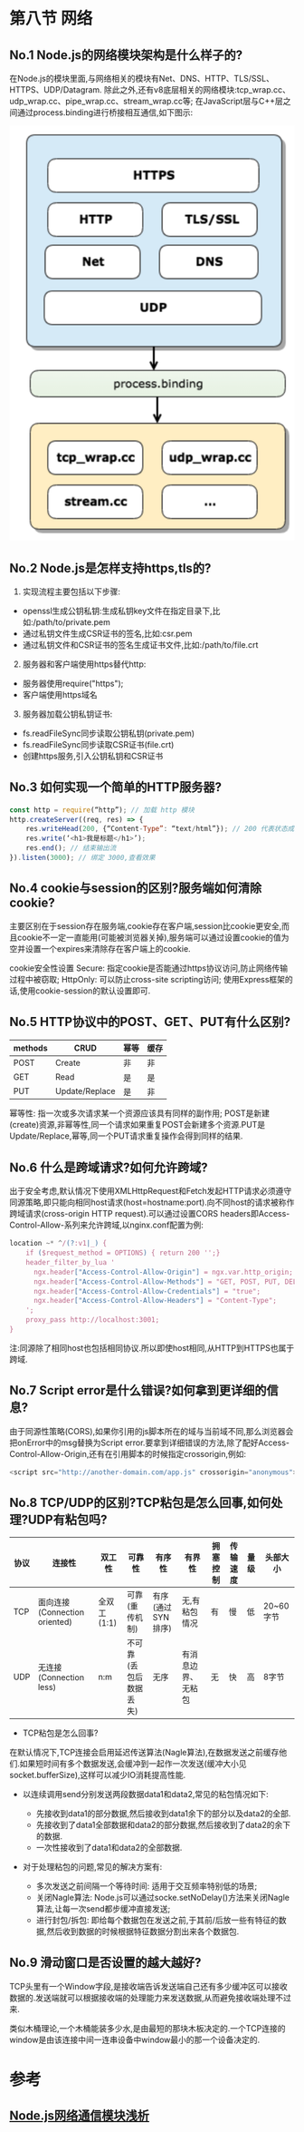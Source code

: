 # 第八节 网络

## No.1 Node.js的网络模块架构是什么样子的?

在Node.js的模块里面,与网络相关的模块有Net、DNS、HTTP、TLS/SSL、HTTPS、UDP/Datagram.
除此之外,还有v8底层相关的网络模块:tcp_wrap.cc、udp_wrap.cc、pipe_wrap.cc、stream_wrap.cc等;
在JavaScript层与C++层之间通过process.binding进行桥接相互通信,如下图示:

![node-network](/assets/node-network.png)

## No.2 Node.js是怎样支持https,tls的?

1. 实现流程主要包括以下步骤:

* openssl生成公钥私钥:生成私钥key文件在指定目录下,比如:/path/to/private.pem
* 通过私钥文件生成CSR证书的签名,比如:csr.pem
* 通过私钥文件和CSR证书的签名生成证书文件,比如:/path/to/file.crt

2. 服务器和客户端使用https替代http:

* 服务器使用require("https");
* 客户端使用https域名

3. 服务器加载公钥私钥证书:

* fs.readFileSync同步读取公钥私钥(private.pem)
* fs.readFileSync同步读取CSR证书(file.crt)
* 创建https服务,引入公钥私钥和CSR证书

## No.3 如何实现一个简单的HTTP服务器?

```js
const http = require(“http”); // 加载 http 模块
http.createServer((req, res) => {
    res.writeHead(200, {“Content-Type”: “text/html”}); // 200 代表状态成功
    res.write(‘<h1>我是标题</h1>’);
    res.end(); // 结束输出流
}).listen(3000); // 绑定 3000,查看效果
```

## No.4 cookie与session的区别?服务端如何清除cookie?

主要区别在于session存在服务端,cookie存在客户端,session比cookie更安全,而且cookie不一定一直能用(可能被浏览器关掉),服务端可以通过设置cookie的值为空并设置一个expires来清除存在客户端上的cookie.

cookie安全性设置
Secure: 指定cookie是否能通过https协议访问,防止网络传输过程中被窃取;
HttpOnly: 可以防止cross-site scripting访问;
使用Express框架的话,使用cookie-session的默认设置即可.

## No.5 HTTP协议中的POST、GET、PUT有什么区别?

|  methods  | CRUD |  幂等  |  缓存  |
| ------ | ------ | ------ | ------ |
| POST | Create | 非 | 非 |
| GET | Read | 是 | 是 |
| PUT | Update/Replace | 是 | 非 |

幂等性: 指一次或多次请求某一个资源应该具有同样的副作用;
POST是新建(create)资源,非幂等性,同一个请求如果重复POST会新建多个资源.PUT是Update/Replace,幂等,同一个PUT请求重复操作会得到同样的结果.

## No.6 什么是跨域请求?如何允许跨域?

出于安全考虑,默认情况下使用XMLHttpRequest和Fetch发起HTTP请求必须遵守同源策略,即只能向相同host请求(host=hostname:port).向不同host的请求被称作跨域请求(cross-origin HTTP request).可以通过设置CORS headers即Access-Control-Allow-系列来允许跨域,以nginx.conf配置为例:

```js
location ~* ^/(?:v1|_) {
    if ($request_method = OPTIONS) { return 200 '';}
    header_filter_by_lua '
      ngx.header["Access-Control-Allow-Origin"] = ngx.var.http_origin; # 这样相当于允许所有来源了
      ngx.header["Access-Control-Allow-Methods"] = "GET, POST, PUT, DELETE, PATCH, OPTIONS";
      ngx.header["Access-Control-Allow-Credentials"] = "true";
      ngx.header["Access-Control-Allow-Headers"] = "Content-Type";
    ';
    proxy_pass http://localhost:3001;
}
```

注:同源除了相同host也包括相同协议.所以即使host相同,从HTTP到HTTPS也属于跨域.

## No.7 Script error是什么错误?如何拿到更详细的信息?

由于同源性策略(CORS),如果你引用的js脚本所在的域与当前域不同,那么浏览器会把onError中的msg替换为Script error.要拿到详细错误的方法,除了配好Access-Control-Allow-Origin,还有在引用脚本的时候指定crossorigin,例如:

```js
<script src="http://another-domain.com/app.js" crossorigin="anonymous"></script>
```

## No.8 TCP/UDP的区别?TCP粘包是怎么回事,如何处理?UDP有粘包吗?

|    协议    |   连接性   |    双工性    |   可靠性   |   有序性   |   有界性   | 拥塞控制 | 传输速度 | 量级 | 头部大小 |
| ------ | ------ | ------ | ------ | ------ | ------ | ------ | ------ | ------ | ------ |
| TCP | 面向连接(Connection oriented) | 全双工(1:1) | 可靠(重传机制) | 有序(通过SYN排序) | 无,有粘包情况 | 有 | 慢 | 低 | 20~60字节 |
| UDP | 无连接(Connection less) | n:m | 不可靠(丢包后数据丢失) | 无序 | 有消息边界、无粘包 | 无 | 快 | 高 | 8字节 |

* TCP粘包是怎么回事?

在默认情况下,TCP连接会启用延迟传送算法(Nagle算法),在数据发送之前缓存他们.如果短时间有多个数据发送,会缓冲到一起作一次发送(缓冲大小见socket.bufferSize),这样可以减少IO消耗提高性能.

* 以连续调用send分别发送两段数据data1和data2,常见的粘包情况如下:

  * 先接收到data1的部分数据,然后接收到data1余下的部分以及data2的全部.
  * 先接收到了data1全部数据和data2的部分数据,然后接收到了data2的余下的数据.
  * 一次性接收到了data1和data2的全部数据.

* 对于处理粘包的问题,常见的解决方案有:

  * 多次发送之前间隔一个等待时间: 适用于交互频率特别低的场景;
  * 关闭Nagle算法: Node.js可以通过socke.setNoDelay()方法来关闭Nagle算法,让每一次send都步缓冲直接发送;
  * 进行封包/拆包: 即给每个数据包在发送之前,于其前/后放一些有特征的数据,然后收到数据的时候根据特征数据分割出来各个数据包.

## No.9 滑动窗口是否设置的越大越好?

TCP头里有一个Window字段,是接收端告诉发送端自己还有多少缓冲区可以接收数据的.发送端就可以根据接收端的处理能力来发送数据,从而避免接收端处理不过来.

类似木桶理论,一个木桶能装多少水,是由最短的那块木板决定的.一个TCP连接的window是由该连接中间一连串设备中window最小的那一个设备决定的.


# 参考

## [Node.js网络通信模块浅析](https://segmentfault.com/a/1190000008908077)
